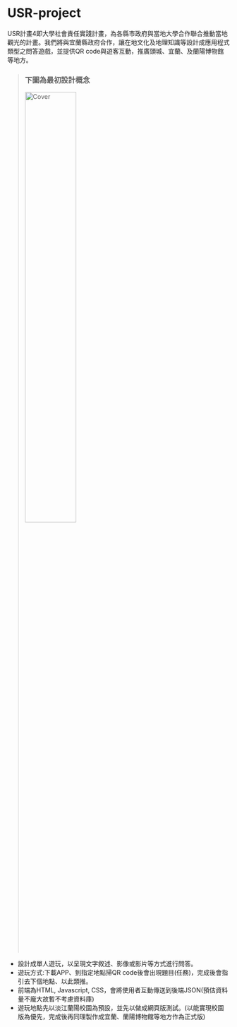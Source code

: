 # USR-project

USR計畫4即大學社會責任實踐計畫，為各縣市政府與當地大學合作聯合推動當地觀光的計畫。我們將與宜蘭縣政府合作，讓在地文化及地理知識等設計成應用程式類型之問答遊戲，並提供QR code與遊客互動，推廣頭城、宜蘭、及蘭陽博物館等地方。

>### 下圖為最初設計概念
><img src="https://user-images.githubusercontent.com/62140029/140934108-d9b0d3ee-7d78-4e00-bb0f-6281e90862f4.png" alt="Cover" width="50%"/>


* 設計成單人遊玩，以呈現文字敘述、影像或影片等方式進行問答。
* 遊玩方式:下載APP、到指定地點掃QR code後會出現題目(任務)，完成後會指引去下個地點、以此類推。
* 前端為HTML, Javascript, CSS，會將使用者互動傳送到後端JSON(預估資料量不龐大故暫不考慮資料庫)
* 遊玩地點先以淡江蘭陽校園為預設，並先以做成網頁版測試。(以能實現校園版為優先，完成後再同理製作成宜蘭、蘭陽博物館等地方作為正式版)
